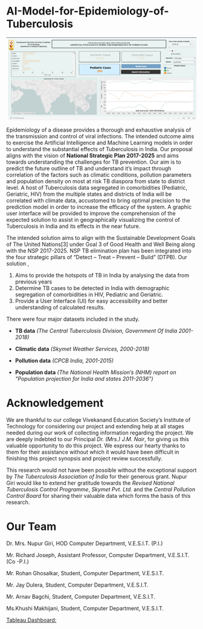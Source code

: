 # AI-Model-for-Epidemiology-of-Tuberculosis

![alt text](https://github.com/jaydulera/AI-Model-for-Epidemiology-of-Tuberculosis/blob/main/TB/dashboard.JPG "Dashboard")

   Epidemiology of a disease provides a thorough and exhaustive analysis of the transmission and control of viral infections. The intended outcome aims to exercise the Artificial Intelligence and Machine Learning models in order to understand the substantial effects of Tuberculosis in India. Our proposal aligns with the vision of **National Strategic Plan 2017-2025** and aims towards understanding the challenges for TB prevention. Our aim is to predict the future outline of TB and understand it’s impact through correlation of the factors such as climatic conditions, pollution parameters and population density on most at risk TB diaspora from state to district level. A host of Tuberculosis data segregated in comorbidities (Pediatric, Geriatric, HIV) from the multiple states and districts of India will be correlated with climate data, accustomed to bring optimal precision to the prediction model in order to increase the efficacy of the system. A graphic user interface will be provided to improve the comprehension of the expected solution to assist in geographically visualizing the control of Tuberculosis in India and its effects in the near future.

The intended solution aims to align with the Sustainable Development Goals of The United Nations[3] under Goal 3 of Good Health and Well Being along with the NSP 2017-2025. NSP TB elimination plan has been integrated into the four strategic pillars of “Detect – Treat – Prevent – Build” (DTPB). Our solution ,

1. Aims to provide the hotspots of TB in India by analysing the data from previous years
2. Determine TB cases to be detected in India with demographic segregation of comorbidities in HIV, Pediatric and Geriatric.
3. Provide a User Interface (UI) for easy accessibility and better understanding of calculated results. 

There were four major datasets included in the study. 
- **TB data** *(The Central Tuberculosis Division, Government Of India 2001-2018)*

- **Climatic data** *(Skymet  Weather Services, 2000-2018)*

- **Pollution data** *(CPCB India, 2001-2015)*

- **Population data** *(The National Health Mission’s (NHM) report on "Population  projection for India and states 2011-2036")*

# Acknowledgement
   We are thankful to our college Vivekanand Education Society’s Institute of Technology for considering our project and extending help at all stages needed during our work of collecting information regarding the project. We are deeply indebted to our Principal *Dr. (Mrs.) J.M. Nair*,  for giving us this valuable opportunity to do this project. We express our hearty thanks to them for their assistance without which it would have been difficult in finishing this project synopsis and project review successfully.

This research would not have been possible without the exceptional support by *The Tuberculosis Association of India* for their generous grant. Nupur Giri would like to extend her gratitude towards the *Revised National Tuberculosis Control Programme*, *Skymet Pvt. Ltd.* and the *Central Pollution Control Board* for sharing their valuable data which forms the basis of this research.

# Our Team
Dr. Mrs. Nupur Giri, HOD Computer Department, V.E.S.I.T. (P.I.)

Mr. Richard Joseph, Assistant Professor, Computer Department, V.E.S.I.T. (Co -P.I.)

Mr. Rohan Ghosalkar, Student, Computer Department, V.E.S.I.T.

Mr. Jay Dulera, Student, Computer Department, V.E.S.I.T.

Mr. Arnav Bagchi, Student, Computer Department, V.E.S.I.T.

Ms.Khushi Makhijani, Student, Computer Department, V.E.S.I.T.
 
[Tableau Dashboard:](https://public.tableau.com/profile/arnav.bagchi6222#!/vizhome/shared/953MWZR6F)
